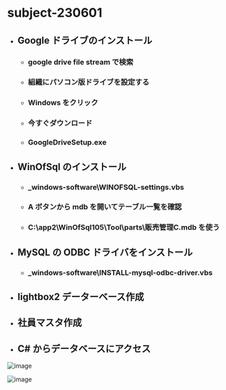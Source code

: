 # subject-230601


- ## Google ドライブのインストール
  - ### google drive file stream で検索
  - ### 組織にパソコン版ドライブを設定する
  - ### Windows をクリック
  - ### 今すぐダウンロード
  - ### GoogleDriveSetup.exe
	
- ## WinOfSql のインストール
  - ### _windows-software\WINOFSQL-settings.vbs
  - ### A ボタンから mdb を開いてテーブル一覧を確認
  - ### C:\app2\WinOfSql105\Tool\parts\販売管理C.mdb を使う

- ## MySQL の ODBC ドライバをインストール
  - ### _windows-software\INSTALL-mysql-odbc-driver.vbs

- ## lightbox2 データーベース作成

- ## 社員マスタ作成
	
- ## C# からデータベースにアクセス


![image](https://github.com/winofsql/subject-230601/assets/1501327/a062c2c2-7d6c-484c-807e-9421e029b320)

![image](https://github.com/winofsql/subject-230601/assets/1501327/f02c6d4e-8110-4b9e-8597-e5435b30ca08)

